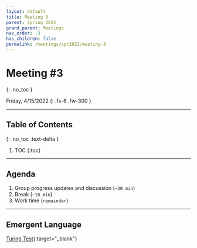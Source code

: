 ```yaml
---
layout: default
title: Meeting 3
parent: Spring 2022
grand_parent: Meetings
nav_order: -3
has_children: false
permalink: /meetings/spr2022/meeting-3
---
```


# Meeting #3
{: .no_toc }

Friday, 4/15/2022
{: .fs-6 .fw-300 }

---

## Table of Contents
{: .no_toc .text-delta }

1. TOC
{:toc}

---

## Agenda
1. Group progress updates and discussion (`~30 min`)
2. Break (`~10 min`)
3. Work time (`remainder`)

---

## Emergent Language

[Turing Test](https://www.kaggle.com/code/washingtongold/human-vs-elm-geo-scene-similarity-battle){:target="_blank"}















